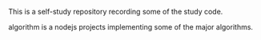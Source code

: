 This is a self-study repository recording some of the study code.

algorithm is a nodejs projects implementing some of the major algorithms. 